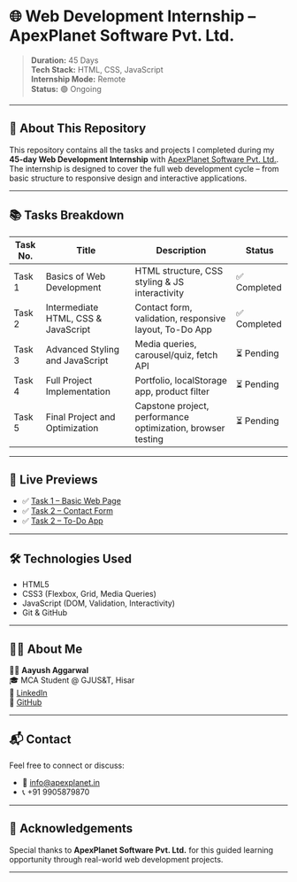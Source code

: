 # 🌐 Web Development Internship – ApexPlanet Software Pvt. Ltd.

> **Duration:** 45 Days  
> **Tech Stack:** HTML, CSS, JavaScript  
> **Internship Mode:** Remote  
> **Status:** 🟢 Ongoing

---

## 📌 About This Repository

This repository contains all the tasks and projects I completed during my **45-day Web Development Internship** with [ApexPlanet Software Pvt. Ltd.](https://apexplanet.in/). The internship is designed to cover the full web development cycle – from basic structure to responsive design and interactive applications.

---

## 📚 Tasks Breakdown

| Task No. | Title                              | Description                                                   | Status        |
|----------|------------------------------------|---------------------------------------------------------------|---------------|
| Task 1   | Basics of Web Development          | HTML structure, CSS styling & JS interactivity                | ✅ Completed  |
| Task 2   | Intermediate HTML, CSS & JavaScript| Contact form, validation, responsive layout, To-Do App        | ✅ Completed  |
| Task 3   | Advanced Styling and JavaScript    | Media queries, carousel/quiz, fetch API                       | ⏳ Pending    |
| Task 4   | Full Project Implementation        | Portfolio, localStorage app, product filter                   | ⏳ Pending    |
| Task 5   | Final Project and Optimization     | Capstone project, performance optimization, browser testing   | ⏳ Pending    |

---

## 🔗 Live Previews

- ✅ [Task 1 – Basic Web Page](https://aayushaggarwal06.github.io/web-development-internship-apexplanet/Task-1/)
- ✅ [Task 2 – Contact Form](https://aayushaggarwal06.github.io/web-development-internship-apexplanet/Task-2/contact-form/)
- ✅ [Task 2 – To-Do App](https://aayushaggarwal06.github.io/web-development-internship-apexplanet/Task-2/todo-app/)

---

## 🛠 Technologies Used

- HTML5
- CSS3 (Flexbox, Grid, Media Queries)
- JavaScript (DOM, Validation, Interactivity)
- Git & GitHub

---

## 🙋‍♂️ About Me

👨‍💻 **Aayush Aggarwal**  
🎓 MCA Student @ GJUS&T, Hisar  
🔗 [LinkedIn](https://www.linkedin.com/in/aayushaggarwal06/)  
📁 [GitHub](https://github.com/AayushAggarwal06)

---

## 📬 Contact

Feel free to connect or discuss:

- 📧 [info@apexplanet.in](mailto:info@apexplanet.in)
- 📞 +91 9905879870

---

## 🌟 Acknowledgements

Special thanks to **ApexPlanet Software Pvt. Ltd.** for this guided learning opportunity through real-world web development projects.

---
